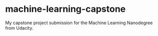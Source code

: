 # machine-learning-capstone
My capstone project submission for the Machine Learning Nanodegree from Udacity.
